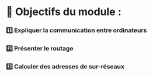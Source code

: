 # **📌 Objectifs du module :**

### 1️⃣ **Expliquer la communication entre ordinateurs**



### 2️⃣ **Présenter le routage**



### 3️⃣ **Calculer des adresses de sur-réseaux**


